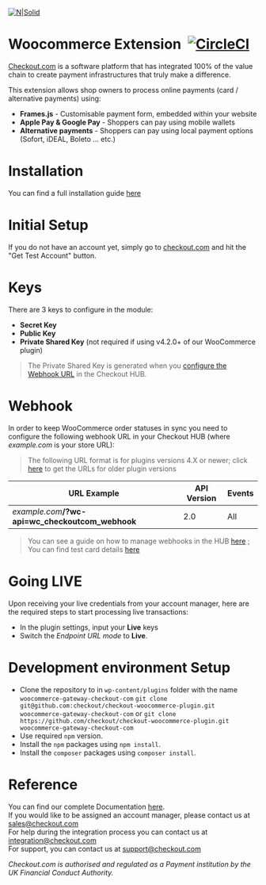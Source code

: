 [![N|Solid](https://cdn.checkout.com/img/checkout-logo-online-payments.jpg)](https://checkout.com/)

# Woocommerce Extension&nbsp; [![CircleCI](https://circleci.com/gh/checkout/checkout-woocommerce-plugin/tree/master.svg?style=svg)](https://circleci.com/gh/checkout/checkout-woocommerce-plugin/tree/master)
[Checkout.com](https://www.checkout.com "Checkout.com") is a software platform that has integrated 100% of the value chain to create payment infrastructures that truly make a difference.

This extension allows shop owners to process online payments (card / alternative payments) using:
  - **Frames.js** - Customisable payment form, embedded within your website
  - **Apple Pay & Google Pay** - Shoppers can pay using mobile wallets
  - **Alternative payments** - Shoppers can pay using local payment options (Sofort, iDEAL, Boleto ... etc.)

# Installation
You can find a full installation guide [here](https://github.com/checkout/checkout-woocommerce-plugin/wiki/Installation)

# Initial Setup
If you do not have an account yet, simply go to [checkout.com](https://checkout.com/) and hit the "Get Test Account" button.

# Keys
There are 3 keys to configure in the module:
- **Secret Key**
- **Public Key**
- **Private Shared Key** (not required if using v4.2.0+ of our WooCommerce plugin)

> The Private Shared Key is generated when you [configure the Webhook URL](https://docs.checkout.com/the-hub/manage-webhooks) in the Checkout HUB.

# Webhook
In order to keep WooCommerce order statuses in sync you need to configure the following webhook URL in your Checkout HUB (where _example.com_ is your store URL):

> The following URL format is for plugins versions 4.X or newer; click [here](https://github.com/checkout/checkout-woocommerce-plugin/wiki/URLs--2.x) to get the URLs for older plugin versions


| URL Example | API Version | Events |
| ------ | ------ | ------ |
| _example.com_**/?wc-api=wc_checkoutcom_webhook** &nbsp;&nbsp;&nbsp;&nbsp;&nbsp;&nbsp;&nbsp;&nbsp;&nbsp; | 2.0 | All |

> You can see a guide on how to manage webhooks in the HUB [here](https://docs.checkout.com/the-hub/manage-webhooks) ; You can find test card details [here](https://docs.checkout.com/testing)

# Going LIVE

Upon receiving your live credentials from your account manager, here are the required steps to start processing live transactions:

- In the plugin settings, input your **Live** keys
- Switch the _Endpoint URL mode_ to **Live**.

# Development environment Setup

- Clone the repository to in `wp-content/plugins` folder with the name `woocommerce-gateway-checkout-com`
  `git clone git@github.com:checkout/checkout-woocommerce-plugin.git woocommerce-gateway-checkout-com`
  or
  `git clone https://github.com/checkout/checkout-woocommerce-plugin.git woocommerce-gateway-checkout-com`
- Use required `npm` version.
- Install the `npm` packages using `npm install`.
- Install the `composer` packages using `composer install`.


# Reference 

You can find our complete Documentation [here](http://docs.checkout.com/).  
If you would like to be assigned an account manager, please contact us at sales@checkout.com  
For help during the integration process you can contact us at integration@checkout.com  
For support, you can contact us at support@checkout.com

_Checkout.com is authorised and regulated as a Payment institution by the UK Financial Conduct Authority._
